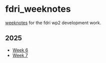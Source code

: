 # fdri_weeknotes

[weeknotes](https://www.doingweeknotes.com/) for the fdri wp2 development work.


## 2025
- [Week 6](2025/06.md)
- [Week 7](2025/07.md)
